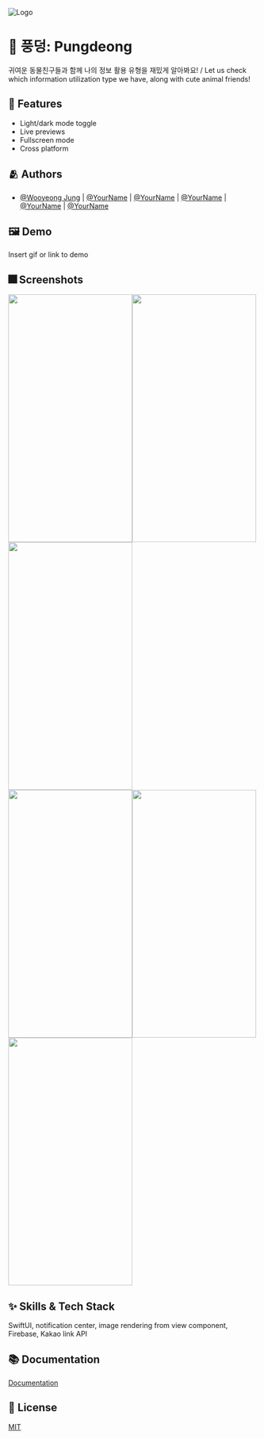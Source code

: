 
![Logo](https://dummyimage.com/1000x300/000/fff.png)


# :iphone: 풍덩: Pungdeong

귀여운 동물친구들과 함께 나의 정보 활용 유형을 재밌게 알아봐요! / Let us check which information utilization type we have, along with cute animal friends!


## :pushpin: Features

- Light/dark mode toggle
- Live previews
- Fullscreen mode
- Cross platform


## :people_hugging: Authors

- [@Wooyeong Jung](https://github.com/woo0dev) | [@YourName](https://www.github.com/) | [@YourName](https://www.github.com/) | [@YourName](https://www.github.com/) | [@YourName](https://www.github.com/) | [@YourName](https://www.github.com/)


## :framed_picture: Demo

Insert gif or link to demo


## :fireworks: Screenshots

<img src="https://user-images.githubusercontent.com/57060443/163768215-36d58f81-3301-45f9-85d2-e00fd2faf89a.PNG" width="250" height="500"/><img src="https://user-images.githubusercontent.com/57060443/163768159-34b26e54-21a3-4205-855e-38b004a78667.PNG" width="250" height="500"/><img src="https://user-images.githubusercontent.com/57060443/163768182-ff55f106-c7fb-4330-8521-7f8d2a835a93.PNG" width="250" height="500"/>  
<img src="https://user-images.githubusercontent.com/57060443/163768229-0c2e1889-3523-41c1-83c7-297da5d97d4c.PNG" width="250" height="500"/><img src="https://user-images.githubusercontent.com/57060443/163768189-3c1df4eb-4322-485c-a21e-9aa2f8f1a95a.PNG" width="250" height="500"/><img src="https://user-images.githubusercontent.com/57060443/163768207-4dc0522a-d779-4c88-9645-1f4ff573b736.PNG" width="250" height="500"/>


## :sparkles: Skills & Tech Stack
SwiftUI, notification center, image rendering from view component, Firebase, Kakao link API

## :books: Documentation

[Documentation](https://linktodocumentation)


## :lock_with_ink_pen: License

[MIT](https://choosealicense.com/licenses/mit/)


